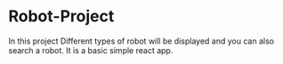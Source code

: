 # Robot-Project
In this project Different types of robot will be displayed and you can also search a robot.
It is a basic simple react app.
